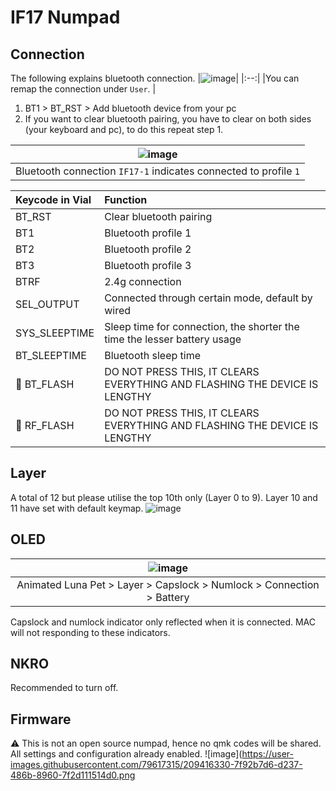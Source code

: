 # IF17 Numpad


## Connection
The following explains bluetooth connection.
|![image](https://user-images.githubusercontent.com/79617315/209416348-095caa94-79d7-4305-984d-e028b7825a1e.png)|
|:--:|
|You can remap the connection under `User`. |

1. BT1 > BT_RST > Add bluetooth device from your pc
2. If you want to clear bluetooth pairing, you have to clear on both sides (your keyboard and pc), to do this repeat step 1. 

|![image](https://user-images.githubusercontent.com/79617315/209416741-42fb4e94-c4e4-4314-b77b-af706cad4adc.png)|
|:--:|
| Bluetooth connection `IF17-1` indicates connected to profile `1`|

| Keycode in Vial | Function |
|:--|:--|
|BT_RST  |  Clear bluetooth pairing|
|BT1  |  Bluetooth profile 1|
|BT2  |  Bluetooth profile 2|
|BT3  |  Bluetooth profile 3|
|BTRF | 2.4g connection |
| SEL_OUTPUT | Connected through certain mode, default by wired |
|SYS_SLEEPTIME| Sleep time for connection, the shorter the time the lesser battery usage |
| BT_SLEEPTIME | Bluetooth sleep time |
| :name_badge: BT_FLASH | DO NOT PRESS THIS, IT CLEARS EVERYTHING AND FLASHING THE DEVICE IS LENGTHY |
| :name_badge: RF_FLASH | DO NOT PRESS THIS, IT CLEARS EVERYTHING AND FLASHING THE DEVICE IS LENGTHY |


## Layer
A total of 12 but please utilise the top 10th only (Layer 0 to 9). Layer 10 and 11 have set with default keymap.
![image](https://user-images.githubusercontent.com/79617315/209416316-8b4d6ae1-64df-4afd-b69c-3237454ccbfc.png)

## OLED
| ![image](https://user-images.githubusercontent.com/79617315/209416108-2a1e9d3b-1521-42bb-8e05-8faa6ec7bcc5.png)|
|:--:|
| Animated Luna Pet > Layer > Capslock > Numlock > Connection > Battery| 

Capslock and numlock indicator only reflected when it is connected. MAC will not responding to these indicators. 


## NKRO
Recommended to turn off. 


## Firmware
:warning: This is not an open source numpad, hence no qmk codes will be shared. All settings and configuration already enabled.
![image](https://user-images.githubusercontent.com/79617315/209416330-7f92b7d6-d237-486b-8960-7f2d111514d0.png

